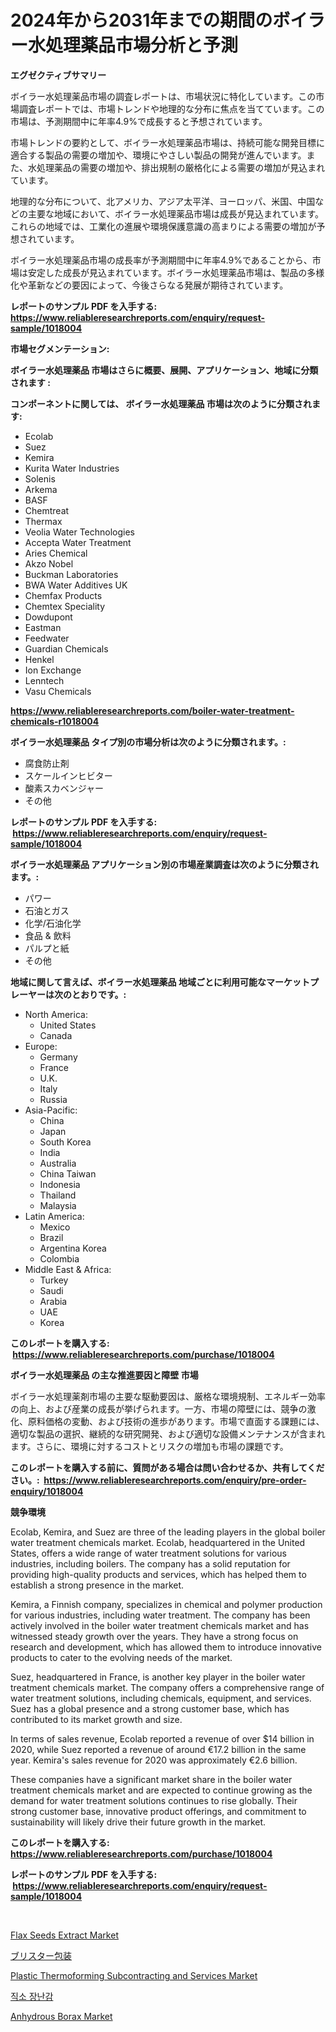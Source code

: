 <p><h1>2024年から2031年までの期間のボイラー水処理薬品市場分析と予測</h1></p><p><strong>エグゼクティブサマリー</strong></p>
<p><p>ボイラー水処理薬品市場の調査レポートは、市場状況に特化しています。この市場調査レポートでは、市場トレンドや地理的な分布に焦点を当てています。この市場は、予測期間中に年率4.9%で成長すると予想されています。</p><p>市場トレンドの要約として、ボイラー水処理薬品市場は、持続可能な開発目標に適合する製品の需要の増加や、環境にやさしい製品の開発が進んでいます。また、水処理薬品の需要の増加や、排出規制の厳格化による需要の増加が見込まれています。</p><p>地理的な分布について、北アメリカ、アジア太平洋、ヨーロッパ、米国、中国などの主要な地域において、ボイラー水処理薬品市場は成長が見込まれています。これらの地域では、工業化の進展や環境保護意識の高まりによる需要の増加が予想されています。</p><p>ボイラー水処理薬品市場の成長率が予測期間中に年率4.9%であることから、市場は安定した成長が見込まれています。ボイラー水処理薬品市場は、製品の多様化や革新などの要因によって、今後さらなる発展が期待されています。</p></p>
<p><strong>レポートのサンプル PDF を入手する: <a href="https://www.reliableresearchreports.com/enquiry/request-sample/1018004">https://www.reliableresearchreports.com/enquiry/request-sample/1018004</a></strong></p>
<p><strong>市場セグメンテーション:</strong></p>
<p><strong> ボイラー水処理薬品 市場はさらに概要、展開、アプリケーション、地域に分類されます :</strong></p>
<p><strong>コンポーネントに関しては、 ボイラー水処理薬品 市場は次のように分類されます: &nbsp;</strong></p>
<p><ul><li>Ecolab</li><li>Suez</li><li>Kemira</li><li>Kurita Water Industries</li><li>Solenis</li><li>Arkema</li><li>BASF</li><li>Chemtreat</li><li>Thermax</li><li>Veolia Water Technologies</li><li>Accepta Water Treatment</li><li>Aries Chemical</li><li>Akzo Nobel</li><li>Buckman Laboratories</li><li>BWA Water Additives UK</li><li>Chemfax Products</li><li>Chemtex Speciality</li><li>Dowdupont</li><li>Eastman</li><li>Feedwater</li><li>Guardian Chemicals</li><li>Henkel</li><li>Ion Exchange</li><li>Lenntech</li><li>Vasu Chemicals</li></ul></p>
<p><strong><a href="https://www.reliableresearchreports.com/boiler-water-treatment-chemicals-r1018004">https://www.reliableresearchreports.com/boiler-water-treatment-chemicals-r1018004</a></strong></p>
<p><strong> ボイラー水処理薬品 タイプ別の市場分析は次のように分類されます。:</strong></p>
<p><ul><li>腐食防止剤</li><li>スケールインヒビター</li><li>酸素スカベンジャー</li><li>その他</li></ul></p>
<p><strong>レポートのサンプル PDF を入手する: &nbsp;<a href="https://www.reliableresearchreports.com/enquiry/request-sample/1018004">https://www.reliableresearchreports.com/enquiry/request-sample/1018004</a></strong></p>
<p><strong> ボイラー水処理薬品 アプリケーション別の市場産業調査は次のように分類されます。:</strong></p>
<p><ul><li>パワー</li><li>石油とガス</li><li>化学/石油化学</li><li>食品 & 飲料</li><li>パルプと紙</li><li>その他</li></ul></p>
<p><strong>地域に関して言えば、ボイラー水処理薬品 地域ごとに利用可能なマーケットプレーヤーは次のとおりです。:</strong></p>
<p><ul>
    <li>
        North America:
        <ul>
            <li>United States</li>
            <li>Canada</li>
        </ul>
    </li>
    <li>
        Europe:
        <ul>
            <li>Germany</li>
            <li>France</li>
            <li>U.K.</li>
            <li>Italy</li>
            <li>Russia</li>
        </ul>
    </li>
    <li>
        Asia-Pacific:
        <ul>
            <li>China</li>
            <li>Japan</li>
            <li>South Korea</li>
            <li>India</li>
            <li>Australia</li>
            <li>China Taiwan</li>
            <li>Indonesia</li>
            <li>Thailand</li>
            <li>Malaysia</li>
        </ul>
    </li>
    <li>
        Latin America:
        <ul>
            <li>Mexico</li>
            <li>Brazil</li>
            <li>Argentina Korea</li>
            <li>Colombia</li>
        </ul>
    </li>
    <li>
        Middle East & Africa:
        <ul>
            <li>Turkey</li>
            <li>Saudi</li>
            <li>Arabia</li>
            <li>UAE</li>
            <li>Korea</li>
        </ul>
    </li>
    </ul></p>
<p><strong>このレポートを購入する: &nbsp;<a href="https://www.reliableresearchreports.com/purchase/1018004">https://www.reliableresearchreports.com/purchase/1018004</a></strong></p>
<p><strong>ボイラー水処理薬品 の主な推進要因と障壁 市場</strong></p>
<p><p>ボイラー水処理薬剤市場の主要な駆動要因は、厳格な環境規制、エネルギー効率の向上、および産業の成長が挙げられます。一方、市場の障壁には、競争の激化、原料価格の変動、および技術の進歩があります。市場で直面する課題には、適切な製品の選択、継続的な研究開発、および適切な設備メンテナンスが含まれます。さらに、環境に対するコストとリスクの増加も市場の課題です。</p></p>
<p><strong>このレポートを購入する前に、質問がある場合は問い合わせるか、共有してください。:&nbsp; <a href="https://www.reliableresearchreports.com/enquiry/pre-order-enquiry/1018004">https://www.reliableresearchreports.com/enquiry/pre-order-enquiry/1018004</a></strong></p>
<p><strong>競争環境</strong></p>
<p><p>Ecolab, Kemira, and Suez are three of the leading players in the global boiler water treatment chemicals market. Ecolab, headquartered in the United States, offers a wide range of water treatment solutions for various industries, including boilers. The company has a solid reputation for providing high-quality products and services, which has helped them to establish a strong presence in the market.</p><p>Kemira, a Finnish company, specializes in chemical and polymer production for various industries, including water treatment. The company has been actively involved in the boiler water treatment chemicals market and has witnessed steady growth over the years. They have a strong focus on research and development, which has allowed them to introduce innovative products to cater to the evolving needs of the market.</p><p>Suez, headquartered in France, is another key player in the boiler water treatment chemicals market. The company offers a comprehensive range of water treatment solutions, including chemicals, equipment, and services. Suez has a global presence and a strong customer base, which has contributed to its market growth and size.</p><p>In terms of sales revenue, Ecolab reported a revenue of over $14 billion in 2020, while Suez reported a revenue of around €17.2 billion in the same year. Kemira's sales revenue for 2020 was approximately €2.6 billion.</p><p>These companies have a significant market share in the boiler water treatment chemicals market and are expected to continue growing as the demand for water treatment solutions continues to rise globally. Their strong customer base, innovative product offerings, and commitment to sustainability will likely drive their future growth in the market.</p></p>
<p><strong>このレポートを購入する: &nbsp; <a href="https://www.reliableresearchreports.com/purchase/1018004">https://www.reliableresearchreports.com/purchase/1018004</a></strong></p>
<p><strong>レポートのサンプル PDF を入手する: &nbsp;<a href="https://www.reliableresearchreports.com/enquiry/request-sample/1018004">https://www.reliableresearchreports.com/enquiry/request-sample/1018004</a></strong><strong></strong></p>
<p>&nbsp;</p>
<p><p><a href="https://www.linkedin.com/pulse/flax-seeds-extract-market-size-focuses-dynamics-in-depth-analysis-txh4e">Flax Seeds Extract Market</a></p><p><a href="https://github.com/MosesSpinka1914/Market-Research-Report-List-1/blob/main/746506862465.md">ブリスター包装</a></p><p><a href="https://github.com/bobicer/Market-Research-Report-List-3/blob/main/plastic-thermoforming-subcontracting-and-services-market.md">Plastic Thermoforming Subcontracting and Services Market</a></p><p><a href="https://github.com/vsoq0zknh59/Market-Research-Report-List-2/blob/main/536713661802.md">직소 장난감</a></p><p><a href="https://www.linkedin.com/pulse/anhydrous-borax-market-centers-aspects-growth-share-opportunity-6mvhe">Anhydrous Borax Market</a></p></p>